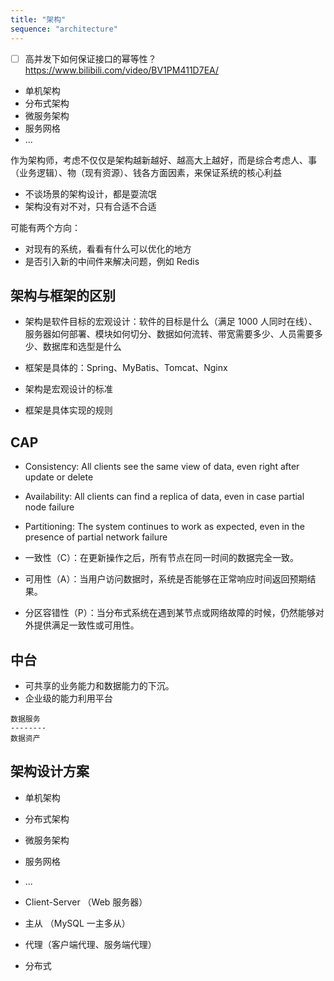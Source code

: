 ```yaml
---
title: "架构"
sequence: "architecture"
---
```


- [ ] 高并发下如何保证接口的幂等性？ https://www.bilibili.com/video/BV1PM411D7EA/

- 单机架构
- 分布式架构
- 微服务架构
- 服务网格
- ...

作为架构师，考虑不仅仅是架构越新越好、越高大上越好，而是综合考虑人、事（业务逻辑）、物（现有资源）、钱各方面因素，来保证系统的核心利益

- 不谈场景的架构设计，都是耍流氓
- 架构没有对不对，只有合适不合适


可能有两个方向：

- 对现有的系统，看看有什么可以优化的地方
- 是否引入新的中间件来解决问题，例如 Redis

## 架构与框架的区别

- 架构是软件目标的宏观设计：软件的目标是什么（满足 1000 人同时在线）、服务器如何部署、模块如何切分、数据如何流转、带宽需要多少、人员需要多少、数据库和选型是什么
- 框架是具体的：Spring、MyBatis、Tomcat、Nginx


- 架构是宏观设计的标准
- 框架是具体实现的规则

## CAP

- Consistency: All clients see the same view of data, even right after update or delete
- Availability: All clients can find a replica of data, even in case partial node failure
- Partitioning: The system continues to work as expected, even in the presence of partial network failure

- 一致性（C）：在更新操作之后，所有节点在同一时间的数据完全一致。
- 可用性（A）：当用户访问数据时，系统是否能够在正常响应时间返回预期结果。
- 分区容错性（P）：当分布式系统在遇到某节点或网络故障的时候，仍然能够对外提供满足一致性或可用性。


## 中台

- 可共享的业务能力和数据能力的下沉。
- 企业级的能力利用平台

```text
数据服务
--------
数据资产
```

## 架构设计方案

- 单机架构
- 分布式架构
- 微服务架构
- 服务网格
- ...

- Client-Server （Web 服务器）
- 主从 （MySQL 一主多从）
- 代理（客户端代理、服务端代理）
- 分布式
